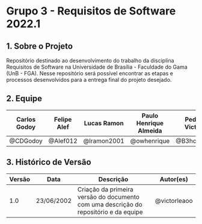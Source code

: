 # Grupo 3 - Requisitos de Software 2022.1

## 1. Sobre o Projeto
Repositório destinado ao desenvolvimento do trabalho da disciplina Requisitos de Software na Universidade de Brasília - Faculdade do Gama (UnB - FGA). Nesse repositório será possível encontrar as etapas e processos desenvolvidos para a entrega final do projeto desejado.

## 2. Equipe
| Carlos Godoy | Felipe Alef | Lucas Ramon | Paulo Henrique Almeida | Pedro Victor | Victor Leão  |
| ------------ | ----------- | ----------- | ---------------------- | ------------ | ------------ |
| @CDGodoy     | @Alef012    | @lramon2001 | @owhenrique            | @B3holder2   | @victorleaoo |

## 3. Histórico de Versão
| Versão | Data | Descrição | Autor(es) |
| ------ | ---- | --------- | --------- |
| 1.0    | 23/06/2002 | Criação da primeira versão do documento com uma descrição do repositório e da equipe | @victorleaoo |
